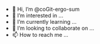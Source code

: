 - 👋 Hi, I’m @coGit-ergo-sum
- 👀 I’m interested in ...
- 🌱 I’m currently learning ...
- 💞️ I’m looking to collaborate on ...
- 📫 How to reach me ...

<!---
coGit-ergo-sum/coGit-ergo-sum is a ✨ special ✨ repository because its `README.md` (this file) appears on your GitHub profile.
You can click the Preview link to take a look at your changes.
--->
